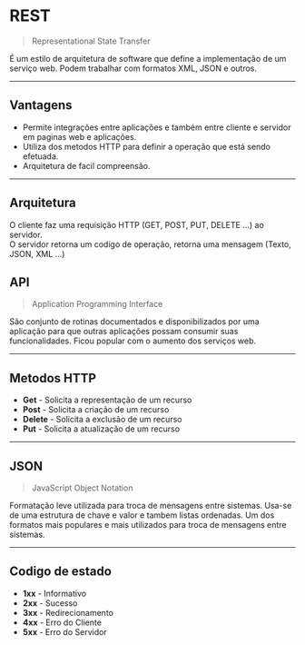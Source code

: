 # REST

> Representational State Transfer

É um estilo de arquitetura de software que define a implementação de um serviço web. Podem trabalhar com formatos XML, JSON e outros.

---
## Vantagens

- Permite integrações entre aplicações e também entre cliente e servidor em paginas web e aplicações.
- Utiliza dos metodos HTTP para definir a operação que está sendo efetuada.
- Arquitetura de facil compreensão.

---
## Arquitetura

O cliente faz uma requisição HTTP (GET, POST, PUT, DELETE ...) ao servidor.\
O servidor retorna um codigo de operação, retorna uma mensagem (Texto, JSON, XML ...)
## API

> Application Programming Interface

São conjunto de rotinas documentados e disponibilizados por uma aplicação para que outras aplicações possam consumir suas funcionalidades. Ficou popular com o aumento dos serviços web.

---
## Metodos HTTP

- **Get** - Solicita a representação de um recurso
- **Post** - Solicita a criação de um recurso
- **Delete** - Solicita a exclusão de um recurso
- **Put** - Solicita a atualização de um recurso

---
## JSON

> JavaScript Object Notation

Formatação leve utilizada para troca de mensagens entre sistemas. Usa-se de uma estrutura de chave e valor e tambem listas ordenadas. Um dos formatos mais populares e mais utilizados para troca de mensagens entre sistemas.

---
## Codigo de estado

- **1xx** - Informativo
- **2xx** - Sucesso
- **3xx** - Redirecionamento
- **4xx** - Erro do Cliente
- **5xx** - Erro do Servidor